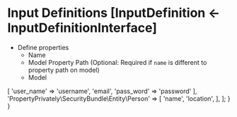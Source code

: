 
# Input Definitions [InputDefinition <- InputDefinitionInterface]

* Define properties
    - Name 
    - Model Property Path (Optional: Required if `name` is different to property path on model)
    - Model


<?php


interface InputDefinitionInterface 
{
    public function getDefinition();
}

class RegistrationInputDefinition implements InputDefinitionInterface 
{
    public function getDefinition()
    {
        return [
            'PropertyPrivately\SecurityBundle\Entity\User' => [
                'user_name' => 'username',
                'email',
                'pass_word' => 'password'
            ],
            'PropertyPrivately\SecurityBundle\Entity\Person' => [
                'name',
                'location',
            ],
        ];
    }
}
